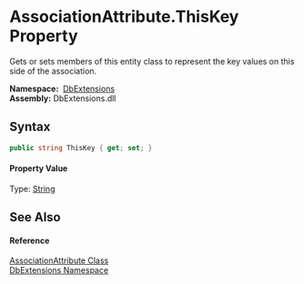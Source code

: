 AssociationAttribute.ThisKey Property
=====================================
Gets or sets members of this entity class to represent the key values on this side of the association.

  **Namespace:**  [DbExtensions][1]  
  **Assembly:** DbExtensions.dll

Syntax
------

```csharp
public string ThisKey { get; set; }
```

#### Property Value
Type: [String][2]

See Also
--------

#### Reference
[AssociationAttribute Class][3]  
[DbExtensions Namespace][1]  

[1]: ../README.md
[2]: http://msdn.microsoft.com/en-us/library/s1wwdcbf
[3]: README.md